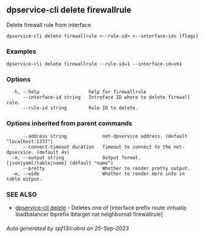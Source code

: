 ## dpservice-cli delete firewallrule

Delete firewall rule from interface

```
dpservice-cli delete firewallrule <--rule-id> <--interface-id> [flags]
```

### Examples

```
dpservice-cli delete firewallrule --rule-id=1 --interface-id=vm1
```

### Options

```
  -h, --help                  help for firewallrule
      --interface-id string   Intreface ID where to delete firewall rule.
      --rule-id string        Rule ID to delete.
```

### Options inherited from parent commands

```
      --address string             net-dpservice address. (default "localhost:1337")
      --connect-timeout duration   Timeout to connect to the net-dpservice. (default 4s)
  -o, --output string              Output format. [json|yaml|table|name] (default "name")
      --pretty                     Whether to render pretty output.
  -w, --wide                       Whether to render more info in table output.
```

### SEE ALSO

* [dpservice-cli delete](dpservice-cli_delete.md)	 - Deletes one of [interface prefix route virtualip loadbalancer lbprefix lbtarget nat neighbornat firewallrule]

###### Auto generated by spf13/cobra on 25-Sep-2023
